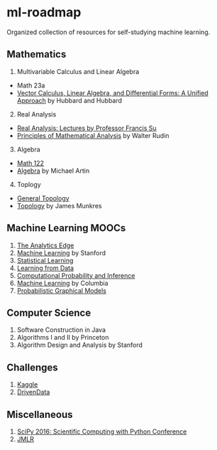 # ml-roadmap
Organized collection of resources for self-studying machine learning.

## Mathematics
1. Multivariable Calculus and Linear Algebra
  - Math 23a
  - [Vector Calculus, Linear Algebra, and Differential Forms: A Unified Approach](http://www.goodreads.com/book/show/631871.Vector_Calculus_Linear_Algebra_and_Differential_Forms?from_search=true) by Hubbard and Hubbard
2. Real Analysis
  - [Real Analysis: Lectures by Professor Francis Su](https://www.youtube.com/playlist?list=PL0E754696F72137EC)
  - [Principles of Mathematical Analysis](http://www.goodreads.com/book/show/292079.Principles_of_Mathematical_Analysis) by Walter Rudin
3. Algebra
  - [Math 122](http://wayback.archive-it.org/3671/20150528171650/https://www.extension.harvard.edu/open-learning-initiative/abstract-algebra)
  - [Algebra](http://www.goodreads.com/book/show/1247754.Algebra?from_search=true) by Michael Artin
4. Toplogy
  - [General Topology](https://www.youtube.com/playlist?list=PLpG_ISEhQ6z0Q5MaIvdn5tBJFWfp9fZtQ)
  - [Topology](http://www.goodreads.com/book/show/116418.Topology) by James Munkres
  
## Machine Learning MOOCs
1. [The Analytics Edge](https://www.edx.org/course/analytics-edge-mitx-15-071x-2)
2. [Machine Learning](https://www.coursera.org/learn/machine-learning) by Stanford
3. [Statistical Learning](https://lagunita.stanford.edu/courses/HumanitiesSciences/StatLearning/Winter2016/about)
4. [Learning from Data](https://www.edx.org/course/learning-data-introductory-machine-caltechx-cs1156x)
5. [Computational Probability and Inference](https://www.edx.org/course/computational-probability-inference-mitx-6-008-1x)
6. [Machine Learning](https://www.edx.org/course/machine-learning-columbiax-csmm-102x) by Columbia
7. [Probabilistic Graphical Models](https://www.coursera.org/specializations/probabilistic-graphical-models)


## Computer Science
1. Software Construction in Java
2. Algorithms I and II by Princeton
3. Algorithm Design and Analysis by Stanford


## Challenges
1. [Kaggle](https://www.kaggle.com/)
2. [DrivenData](https://www.drivendata.org/)


## Miscellaneous
1. [SciPy 2016: Scientific Computing with Python Conference](https://www.youtube.com/playlist?list=PLYx7XA2nY5Gf37zYZMw6OqGFRPjB1jCy6)
2. [JMLR](http://www.jmlr.org/)
